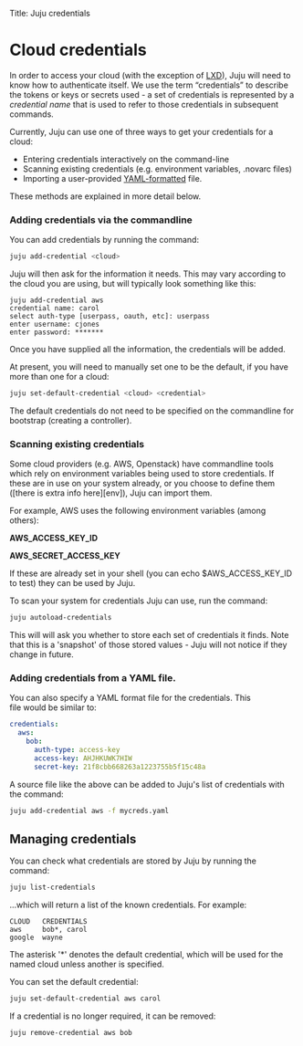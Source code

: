Title: Juju credentials

# Cloud credentials

In order to access your cloud (with the exception of [LXD][lxd]), Juju will
need to know how to authenticate itself. We use the term “credentials” to 
describe the tokens or keys or secrets used - a set of credentials 
is represented by a _credential name_ that is used to refer to those 
credentials in subsequent commands.


Currently, Juju can use one of three ways to get your credentials for a cloud:

 - Entering credentials interactively on the command-line
 - Scanning existing credentials (e.g. environment variables, .novarc files)
 - Importing a user-provided [YAML-formatted][yaml] file.
 

These methods are explained in more detail below.

### Adding credentials via the commandline

You can add credentials by running the command:

```bash
juju add-credential <cloud>
```
Juju will then ask for the information it needs. This may vary 
according to the cloud you are using, but will typically look something like
this:

```no-highlight
juju add-credential aws 
credential name: carol
select auth-type [userpass, oauth, etc]: userpass
enter username: cjones
enter password: *******
```

Once you have supplied all the information, the credentials will be added.

At present, you will need to manually set one to be the default, if you 
have more than one for a cloud:

```bash
juju set-default-credential <cloud> <credential>
```

The default credentials do not need to be specified on the commandline for 
bootstrap (creating a controller).  


### Scanning existing credentials

Some cloud providers (e.g. AWS, Openstack) have commandline tools which rely on 
environment variables being used to store credentials. If these are in use on 
your system already, or you choose to define them 
([there is extra info here][env]), Juju can import them.

For example, AWS uses the following environment variables (among others):

**AWS_ACCESS_KEY_ID**

**AWS_SECRET_ACCESS_KEY**

If these are already set in your shell (you can echo $AWS_ACCESS_KEY_ID to test)
they can be used by Juju.

To scan your system for credentials Juju can use, run the command:

```bash
juju autoload-credentials
```

This will will ask you whether to store each set of credentials
it finds. Note that this is a 'snapshot' of those stored values - Juju will not 
notice if they change in future.

### Adding credentials from a YAML file.

You can also specify a YAML format file for the credentials. This  
file would be similar to:

```yaml
credentials:
  aws:
    bob:
      auth-type: access-key
      access-key: AHJHKUWK7HIW
      secret-key: 21f8cbb668263a1223755b5f15c48a
```

A source file like the above can be added to Juju's list of credentials with 
the command:

```bash
juju add-credential aws -f mycreds.yaml
```

## Managing credentials

You can check what credentials are stored by Juju by running the command:

```bash
juju list-credentials
```

...which will return a list of the known credentials. For example:

```no-highlight
CLOUD   CREDENTIALS
aws     bob*, carol
google  wayne
```

The asterisk '*' denotes the default credential, which will be used for the
named cloud unless another is specified.

You can set the default credential:

```bash
juju set-default-credential aws carol
```

If a credential is no longer required, it can be removed:

```bash
juju remove-credential aws bob
```
 





[yaml]: http://www.yaml.org/spec/1.2/spec.html
[lxd]: ./clouds-LXD.html
